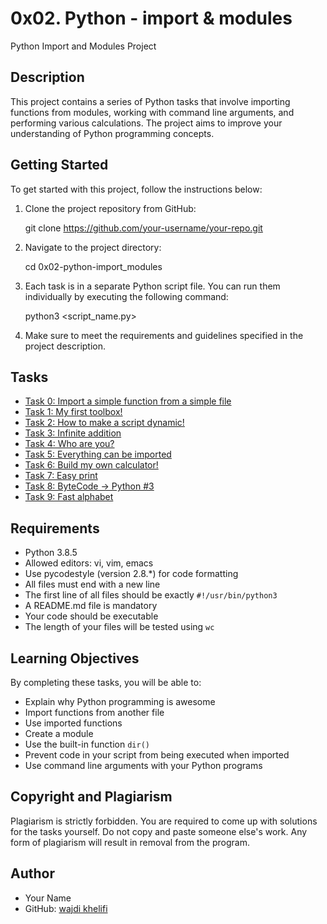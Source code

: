 # 0x02. Python - import & modules

Python Import and Modules Project

## Description

This project contains a series of Python tasks that involve importing functions from modules, working with command line arguments, and performing various calculations. The project aims to improve your understanding of Python programming concepts.

## Getting Started

To get started with this project, follow the instructions below:

1. Clone the project repository from GitHub:

	git clone https://github.com/your-username/your-repo.git


2. Navigate to the project directory:

	cd 0x02-python-import_modules


3. Each task is in a separate Python script file. You can run them individually by executing the following command:

	python3 <script_name.py>


4. Make sure to meet the requirements and guidelines specified in the project description.

## Tasks

- [Task 0: Import a simple function from a simple file](./0-import_add.py)
- [Task 1: My first toolbox!](./1-calculation.py)
- [Task 2: How to make a script dynamic!](./2-args.py)
- [Task 3: Infinite addition](./3-infinite_add.py)
- [Task 4: Who are you?](./4-hidden_discovery.py)
- [Task 5: Everything can be imported](./5-variable_load.py)
- [Task 6: Build my own calculator!](./100-my_calculator.py)
- [Task 7: Easy print](./101-easy_print.py)
- [Task 8: ByteCode -> Python #3](./102-magic_calculation.py)
- [Task 9: Fast alphabet](./103-fast_alphabet.py)

## Requirements

- Python 3.8.5
- Allowed editors: vi, vim, emacs
- Use pycodestyle (version 2.8.*) for code formatting
- All files must end with a new line
- The first line of all files should be exactly `#!/usr/bin/python3`
- A README.md file is mandatory
- Your code should be executable
- The length of your files will be tested using `wc`

## Learning Objectives

By completing these tasks, you will be able to:

- Explain why Python programming is awesome
- Import functions from another file
- Use imported functions
- Create a module
- Use the built-in function `dir()`
- Prevent code in your script from being executed when imported
- Use command line arguments with your Python programs

## Copyright and Plagiarism

Plagiarism is strictly forbidden. You are required to come up with solutions for the tasks yourself. Do not copy and paste someone else's work. Any form of plagiarism will result in removal from the program.

## Author

- Your Name
- GitHub: [wajdi khelifi](https://github.com/wajdi-khelifi)


